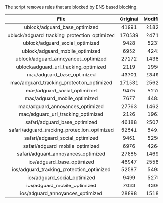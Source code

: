 The script removes rules that are blocked by DNS based blocking.


| File | Original | Modified |
|:----:|:-----:|:-----:|
| ublock/adguard_base_optimized | 41991 | 21828 |
| ublock/adguard_tracking_protection_optimized | 170539 | 24718 |
| ublock/adguard_social_optimized | 9428 | 5237 |
| ublock/adguard_mobile_optimized | 6952 | 4242 |
| ublock/adguard_annoyances_optimized | 27272 | 14384 |
| ublock/adguard_url_tracking_optimized | 2119 | 1956 |
| mac/adguard_base_optimized | 43701 | 23466 |
| mac/adguard_tracking_protection_optimized | 171531 | 25625 |
| mac/adguard_social_optimized | 9475 | 5276 |
| mac/adguard_mobile_optimized | 7677 | 4483 |
| mac/adguard_annoyances_optimized | 27763 | 14623 |
| mac/adguard_url_tracking_optimized | 2126 | 1963 |
| safari/adguard_base_optimized | 46188 | 25073 |
| safari/adguard_tracking_protection_optimized | 52541 | 5491 |
| safari/adguard_social_optimized | 9461 | 5256 |
| safari/adguard_mobile_optimized | 6976 | 4264 |
| safari/adguard_annoyances_optimized | 27885 | 14696 |
| ios/adguard_base_optimized | 46947 | 25583 |
| ios/adguard_tracking_protection_optimized | 52587 | 5498 |
| ios/adguard_social_optimized | 9499 | 5275 |
| ios/adguard_mobile_optimized | 7033 | 4306 |
| ios/adguard_annoyances_optimized | 28898 | 15180 |